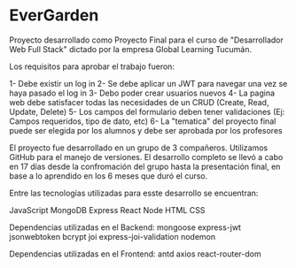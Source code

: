 # EverGarden

Proyecto desarrollado como Proyecto Final para el curso de "Desarrollador Web Full Stack" dictado por la empresa Global Learning Tucumán.

Los requisitos para aprobar el trabajo fueron:

1- Debe existir un log in
2- Se debe aplicar un JWT para navegar una vez se haya pasado el log in
3- Debo poder crear usuarios nuevos
4- La pagina web debe satisfacer todas las necesidades de un CRUD (Create, Read, Update, Delete)
5- Los campos del formulario deben tener validaciones (Ej: Campos requeridos, tipo de dato, etc)
6- La "tematica" del proyecto final puede ser elegida por los alumnos y debe ser aprobada por los profesores

El proyecto fue desarrollado en un grupo de 3 compañeros. Utilizamos GitHub para el manejo de versiones. 
El desarrollo completo se llevó a cabo en 17 días desde la confromación del grupo hasta la presentación final, en base a lo aprendido en los 6 meses que duró el curso.

Entre las tecnologías utilizadas para esste desarrollo se encuentran:

JavaScript
MongoDB
Express
React 
Node
HTML
CSS

Dependencias utilizadas en el Backend:
mongoose
express-jwt
jsonwebtoken
bcrypt
joi
express-joi-validation
nodemon

Dependencias utilizadas en el Frontend:
antd
axios
react-router-dom

